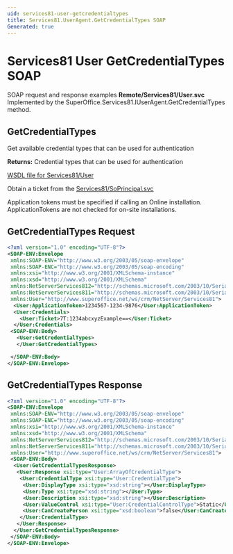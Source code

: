 ```yaml
---
uid: services81-user-getcredentialtypes
title: Services81.UserAgent.GetCredentialTypes SOAP
Generated: true
---
```


# Services81 User GetCredentialTypes SOAP

SOAP request and response examples **Remote/Services81/User.svc**
Implemented by the <see cref="M:SuperOffice.Services81.IUserAgent.GetCredentialTypes">SuperOffice.Services81.IUserAgent.GetCredentialTypes</see> method.

## GetCredentialTypes

Get available credential types that can be used for authentication


**Returns:** Credential types that can be used for authentication


[WSDL file for Services81/User](../Services81-User.md)

Obtain a ticket from the [Services81/SoPrincipal.svc](../SoPrincipal/SoPrincipal.md)

Application tokens must be specified if calling an Online installation. ApplicationTokens are not checked for on-site installations.

## GetCredentialTypes Request

```xml
<?xml version="1.0" encoding="UTF-8"?>
<SOAP-ENV:Envelope
 xmlns:SOAP-ENV="http://www.w3.org/2003/05/soap-envelope"
 xmlns:SOAP-ENC="http://www.w3.org/2003/05/soap-encoding"
 xmlns:xsi="http://www.w3.org/2001/XMLSchema-instance"
 xmlns:xsd="http://www.w3.org/2001/XMLSchema"
 xmlns:NetServerServices812="http://schemas.microsoft.com/2003/10/Serialization/Arrays"
 xmlns:NetServerServices811="http://schemas.microsoft.com/2003/10/Serialization/"
 xmlns:User="http://www.superoffice.net/ws/crm/NetServer/Services81">
  <User:ApplicationToken>1234567-1234-9876</User:ApplicationToken>
  <User:Credentials>
    <User:Ticket>7T:1234abcxyzExample==</User:Ticket>
  </User:Credentials>
 <SOAP-ENV:Body>
   <User:GetCredentialTypes>
   </User:GetCredentialTypes>

 </SOAP-ENV:Body>
</SOAP-ENV:Envelope>

```


## GetCredentialTypes Response

```xml
<?xml version="1.0" encoding="UTF-8"?>
<SOAP-ENV:Envelope
 xmlns:SOAP-ENV="http://www.w3.org/2003/05/soap-envelope"
 xmlns:SOAP-ENC="http://www.w3.org/2003/05/soap-encoding"
 xmlns:xsi="http://www.w3.org/2001/XMLSchema-instance"
 xmlns:xsd="http://www.w3.org/2001/XMLSchema"
 xmlns:NetServerServices812="http://schemas.microsoft.com/2003/10/Serialization/Arrays"
 xmlns:NetServerServices811="http://schemas.microsoft.com/2003/10/Serialization/"
 xmlns:User="http://www.superoffice.net/ws/crm/NetServer/Services81">
 <SOAP-ENV:Body>
  <User:GetCredentialTypesResponse>
   <User:Response xsi:type="User:ArrayOfCredentialType">
    <User:CredentialType xsi:type="User:CredentialType">
     <User:DisplayType xsi:type="xsd:string"></User:DisplayType>
     <User:Type xsi:type="xsd:string"></User:Type>
     <User:Description xsi:type="xsd:string"></User:Description>
     <User:ValueControl xsi:type="User:CredentialControlType">Static</User:ValueControl>
     <User:CanCreatePerson xsi:type="xsd:boolean">false</User:CanCreatePerson>
    </User:CredentialType>
   </User:Response>
  </User:GetCredentialTypesResponse>
 </SOAP-ENV:Body>
</SOAP-ENV:Envelope>

```

